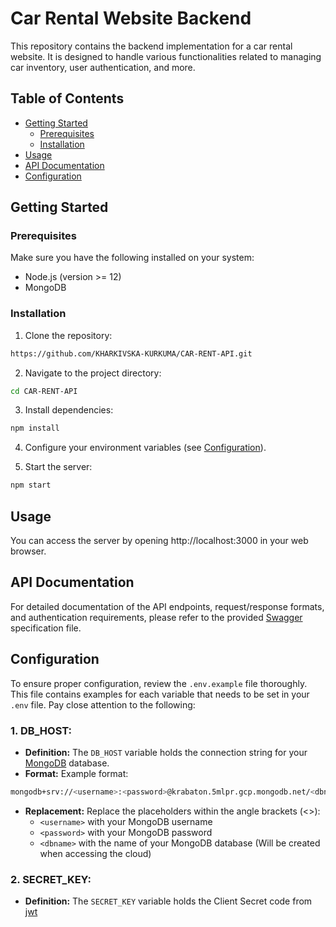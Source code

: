 # Car Rental Website Backend

This repository contains the backend implementation for a car rental website. It is designed to handle various functionalities related to managing car inventory, user authentication, and more.

## Table of Contents

- [Getting Started](#getting-started)
  - [Prerequisites](#prerequisites)
  - [Installation](#installation)
- [Usage](#usage)
- [API Documentation](#api-documentation)
- [Configuration](#configuration)

## Getting Started

### Prerequisites

Make sure you have the following installed on your system:

- Node.js (version >= 12)
- MongoDB

### Installation

1. Clone the repository:

```bash
https://github.com/KHARKIVSKA-KURKUMA/CAR-RENT-API.git
```

2. Navigate to the project directory:

```bash
cd CAR-RENT-API
```

3. Install dependencies:

```bash
npm install
```

4. Configure your environment variables (see [Configuration](#configuration)).

5. Start the server:

```bash
npm start
```

## Usage

You can access the server by opening http://localhost:3000 in your web browser.

## API Documentation

For detailed documentation of the API endpoints, request/response formats, and authentication requirements, please refer to the provided [Swagger](https://rent-car-r832.onrender.com/api-docs) specification file.

## Configuration

To ensure proper configuration, review the `.env.example` file thoroughly. This file contains examples for each variable that needs to be set in your `.env` file. Pay close attention to the following:

### 1. DB_HOST:

- **Definition:** The `DB_HOST` variable holds the connection string for your [MongoDB](https://www.mongodb.com/) database.
- **Format:** Example format:

```bash
mongodb+srv://<username>:<password>@krabaton.5mlpr.gcp.mongodb.net/<dbname>?retryWrites=true&w=majority
```

- **Replacement:** Replace the placeholders within the angle brackets (<>):
  - `<username>` with your MongoDB username
  - `<password>` with your MongoDB password
  - `<dbname>` with the name of your MongoDB database (Will be created when accessing the cloud)

### 2. SECRET_KEY:

- **Definition:** The `SECRET_KEY` variable holds the Client Secret code from [jwt](https://jwt.io/)
